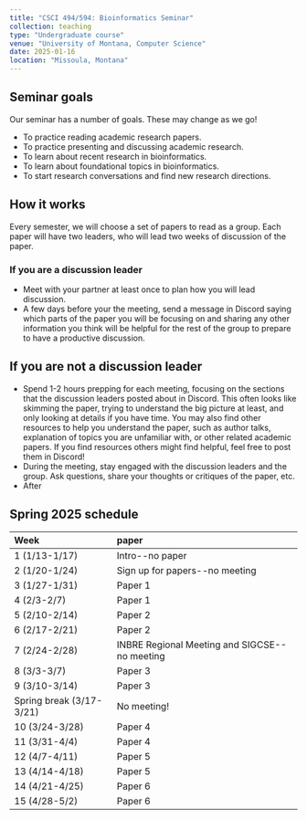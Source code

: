 ```yaml
---
title: "CSCI 494/594: Bioinformatics Seminar"
collection: teaching
type: "Undergraduate course"
venue: "University of Montana, Computer Science"
date: 2025-01-16
location: "Missoula, Montana"
---
```


## Seminar goals

Our seminar has a number of goals. These may change as we go!
* To practice reading academic research papers.
* To practice presenting and discussing academic research.
* To learn about recent research in bioinformatics.
* To learn about foundational topics in bioinformatics.
* To start research conversations and find new research directions.

## How it works

Every semester, we will choose a set of papers to read as a group. Each paper
will have two leaders, who will lead two weeks of discussion of the paper.

### If you are a discussion leader

* Meet with your partner at least once to plan how you will lead
    discussion.
* A few days before your the meeting, send a message in Discord saying which
    parts of the paper you will be focusing on and sharing any other
    information you think will be helpful for the rest of the group to prepare
    to have a productive discussion.

## If you are not a discussion leader

* Spend 1-2 hours prepping for each meeting, focusing on the sections that the
    discussion leaders posted about in Discord. This often looks like skimming the
    paper, trying to understand the big picture at least, and only looking at
    details if you have time. You may also find other resources to help you
    understand the paper, such as author talks, explanation of topics you are
    unfamiliar with, or other related academic papers. If you find resources others might find
    helpful, feel free to post them in Discord!
* During the meeting, stay engaged with the discussion leaders and the group.
    Ask questions, share your thoughts or critiques of the paper, etc.
* After

## Spring 2025 schedule


| Week |paper |
|:---|:---|
| 1 (1/13-1/17) |Intro--no paper|
| 2 (1/20-1/24) |Sign up for papers--no meeting|
| 3 (1/27-1/31) |Paper 1|
| 4 (2/3-2/7)   |Paper 1|
| 5 (2/10-2/14) |Paper 2|
| 6 (2/17-2/21) |Paper 2|
| 7 (2/24-2/28) |INBRE Regional Meeting and SIGCSE--no meeting|
| 8 (3/3-3/7)   |Paper 3|
| 9 (3/10-3/14) |Paper 3|
| Spring break (3/17-3/21) |No meeting!|
| 10 (3/24-3/28) |Paper 4|
| 11 (3/31-4/4)  |Paper 4|
| 12 (4/7-4/11)  |Paper 5|
| 13 (4/14-4/18) |Paper 5|
| 14 (4/21-4/25) |Paper 6|
| 15 (4/28-5/2)  |Paper 6|
